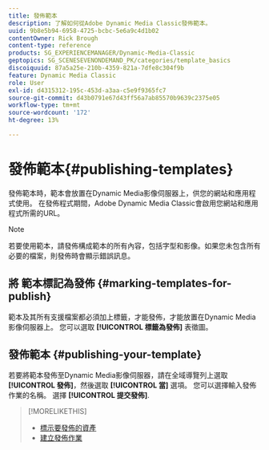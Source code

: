 ```yaml
---
title: 發佈範本
description: 了解如何從Adobe Dynamic Media Classic發佈範本。
uuid: 9b8e5b94-6958-4725-bcbc-5e6a9c4d1b02
contentOwner: Rick Brough
content-type: reference
products: SG_EXPERIENCEMANAGER/Dynamic-Media-Classic
geptopics: SG_SCENESEVENONDEMAND_PK/categories/template_basics
discoiquuid: 87a5a25e-210b-4359-821a-7dfe8c304f9b
feature: Dynamic Media Classic
role: User
exl-id: d4315312-195c-453d-a3aa-c5e9f9365fc7
source-git-commit: d43b0791e67d43ff56a7ab85570b9639c2375e05
workflow-type: tm+mt
source-wordcount: '172'
ht-degree: 13%

---
```


# 發佈範本{#publishing-templates}

發佈範本時，範本會放置在Dynamic Media影像伺服器上，供您的網站和應用程式使用。 在發佈程式期間，Adobe Dynamic Media Classic會啟用您網站和應用程式所需的URL。

>[!NOTE]
>
>若要使用範本，請發佈構成範本的所有內容，包括字型和影像。如果您未包含所有必要的檔案，則發佈時會顯示錯誤訊息。

## 將 範本標記為發佈 {#marking-templates-for-publish}

範本及其所有支援檔案都必須加上標籤，才能發佈，才能放置在Dynamic Media影像伺服器上。 您可以選取 **[!UICONTROL 標籤為發佈]** 表徵圖。

## 發佈範本 {#publishing-your-template}

若要將範本發佈至Dynamic Media影像伺服器，請在全域導覽列上選取 **[!UICONTROL 發佈]**，然後選取 **[!UICONTROL 當]** 選項。 您可以選擇輸入發佈作業的名稱。 選擇 **[!UICONTROL 提交發佈]**.

>[!MORELIKETHIS]
>
>* [標示要發佈的資產](publishing-files.md#publish_after_uploading)
>* [建立發佈作業](publishing-files.md#creating_a_publish_job)

